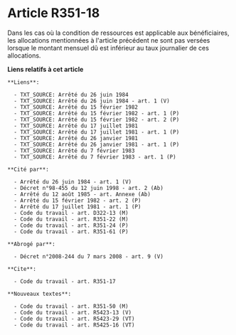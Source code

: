 # Article R351-18

Dans les cas où la condition de ressources est applicable aux bénéficiaires, les allocations mentionnées à l'article
précédent ne sont pas versées lorsque le montant mensuel dû est inférieur au taux journalier de ces allocations.

**Liens relatifs à cet article**

	**Liens**:

	  - TXT_SOURCE: Arrêté du 26 juin 1984
	  - TXT_SOURCE: Arrêté du 26 juin 1984 - art. 1 (V)
	  - TXT_SOURCE: Arrêté du 15 février 1982
	  - TXT_SOURCE: Arrêté du 15 février 1982 - art. 1 (P)
	  - TXT_SOURCE: Arrêté du 15 février 1982 - art. 2 (P)
	  - TXT_SOURCE: Arrêté du 17 juillet 1981
	  - TXT_SOURCE: Arrêté du 17 juillet 1981 - art. 1 (P)
	  - TXT_SOURCE: Arrêté du 26 janvier 1981
	  - TXT_SOURCE: Arrêté du 26 janvier 1981 - art. 1 (P)
	  - TXT_SOURCE: Arrêté du 7 février 1983
	  - TXT_SOURCE: Arrêté du 7 février 1983 - art. 1 (P)

	**Cité par**:

	  - Arrêté du 26 juin 1984 - art. 1 (V)
	  - Décret n°98-455 du 12 juin 1998 - art. 2 (Ab)
	  - Arrêté du 12 août 1985 - art. Annexe (Ab)
	  - Arrêté du 15 février 1982 - art. 2 (P)
	  - Arrêté du 17 juillet 1981 - art. 1 (P)
	  - Code du travail - art. D322-13 (M)
	  - Code du travail - art. R351-22 (M)
	  - Code du travail - art. R351-24 (P)
	  - Code du travail - art. R351-61 (P)

	**Abrogé par**:

	  - Décret n°2008-244 du 7 mars 2008 - art. 9 (V)

	**Cite**:

	  - Code du travail - art. R351-17

	**Nouveaux textes**:

	  - Code du travail - art. R351-50 (M)
	  - Code du travail - art. R5423-13 (V)
	  - Code du travail - art. R5423-29 (VT)
	  - Code du travail - art. R5425-16 (VT)
